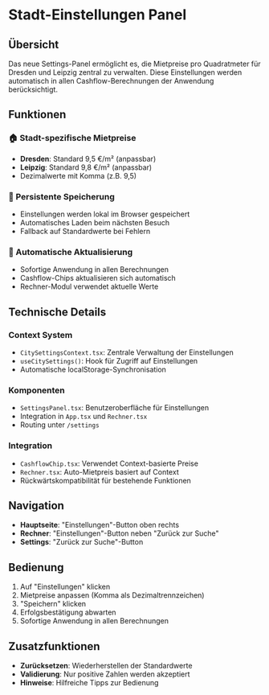 # Stadt-Einstellungen Panel

## Übersicht
Das neue Settings-Panel ermöglicht es, die Mietpreise pro Quadratmeter für Dresden und Leipzig zentral zu verwalten. Diese Einstellungen werden automatisch in allen Cashflow-Berechnungen der Anwendung berücksichtigt.

## Funktionen

### 🏠 Stadt-spezifische Mietpreise
- **Dresden**: Standard 9,5 €/m² (anpassbar)
- **Leipzig**: Standard 9,8 €/m² (anpassbar)
- Dezimalwerte mit Komma (z.B. 9,5)

### 💾 Persistente Speicherung
- Einstellungen werden lokal im Browser gespeichert
- Automatisches Laden beim nächsten Besuch
- Fallback auf Standardwerte bei Fehlern

### 🔄 Automatische Aktualisierung
- Sofortige Anwendung in allen Berechnungen
- Cashflow-Chips aktualisieren sich automatisch
- Rechner-Modul verwendet aktuelle Werte

## Technische Details

### Context System
- `CitySettingsContext.tsx`: Zentrale Verwaltung der Einstellungen
- `useCitySettings()`: Hook für Zugriff auf Einstellungen
- Automatische localStorage-Synchronisation

### Komponenten
- `SettingsPanel.tsx`: Benutzeroberfläche für Einstellungen
- Integration in `App.tsx` und `Rechner.tsx`
- Routing unter `/settings`

### Integration
- `CashflowChip.tsx`: Verwendet Context-basierte Preise
- `Rechner.tsx`: Auto-Mietpreis basiert auf Context
- Rückwärtskompatibilität für bestehende Funktionen

## Navigation
- **Hauptseite**: "Einstellungen"-Button oben rechts
- **Rechner**: "Einstellungen"-Button neben "Zurück zur Suche"
- **Settings**: "Zurück zur Suche"-Button

## Bedienung
1. Auf "Einstellungen" klicken
2. Mietpreise anpassen (Komma als Dezimaltrennzeichen)
3. "Speichern" klicken
4. Erfolgsbestätigung abwarten
5. Sofortige Anwendung in allen Berechnungen

## Zusatzfunktionen
- **Zurücksetzen**: Wiederherstellen der Standardwerte
- **Validierung**: Nur positive Zahlen werden akzeptiert
- **Hinweise**: Hilfreiche Tipps zur Bedienung
